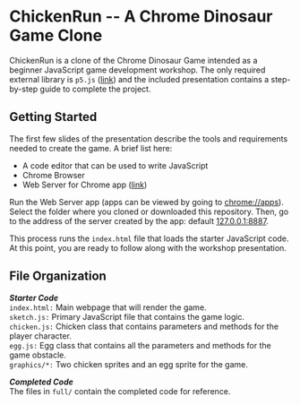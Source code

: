 # ChickenRun -- A Chrome Dinosaur Game Clone

ChickenRun is a clone of the Chrome Dinosaur Game intended as a beginner JavaScript game development workshop. The only required external library is `p5.js` ([link](p5js.org)) and the included presentation contains a step-by-step guide to complete the project.

## Getting Started  
The first few slides of the presentation describe the tools and requirements needed to create the game. A brief list here:  
* A code editor that can be used to write JavaScript
* Chrome Browser
* Web Server for Chrome app ([link](https://chrome.google.com/webstore/detail/web-server-for-chrome/ofhbbkphhbklhfoeikjpcbhemlocgigb?hl=en))

Run the Web Server app (apps can be viewed by going to [chrome://apps](chrome://apps)). Select the folder where you cloned or downloaded this repository. Then, go to the address of the server created by the app: default [127.0.0.1:8887](http://127.0.0.1:8887).  

This process runs the `index.html` file that loads the starter JavaScript code. At this point, you are ready to follow along with the workshop presentation.

## File Organization
***Starter Code***  
`index.html:` Main webpage that will render the game.  
`sketch.js:` Primary JavaScript file that contains the game logic.  
`chicken.js:` Chicken class that contains parameters and methods for the player character.  
`egg.js:` Egg class that contains all the parameters and methods for the game obstacle.  
`graphics/*:` Two chicken sprites and an egg sprite for the game.  

***Completed Code***  
The files in `full/` contain the completed code for reference.  



